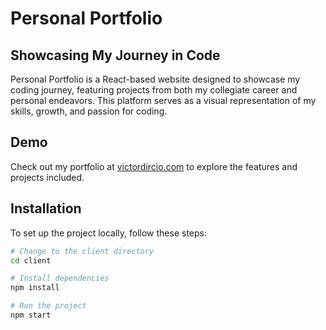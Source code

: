 # Personal Portfolio

## Showcasing My Journey in Code

Personal Portfolio is a React-based website designed to showcase my coding journey, featuring projects from both my collegiate career and personal endeavors. This platform serves as a visual representation of my skills, growth, and passion for coding.

## Demo

Check out my portfolio at [victordircio.com](https://victordircio.com/) to explore the features and projects included.

## Installation

To set up the project locally, follow these steps:

```bash
# Change to the client directory
cd client

# Install dependencies
npm install

# Run the project
npm start
